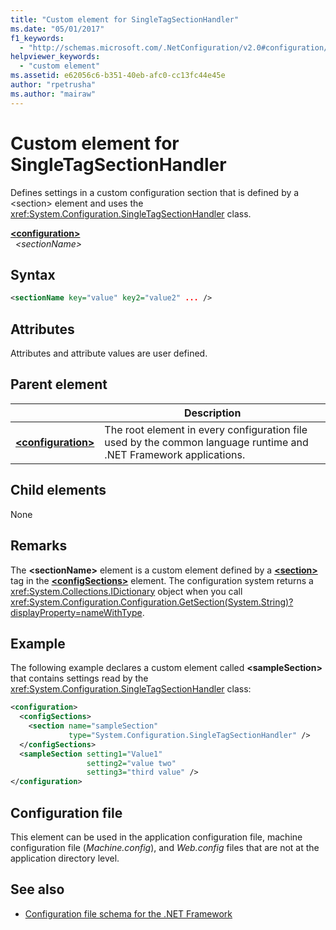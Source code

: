 ```yaml
---
title: "Custom element for SingleTagSectionHandler"
ms.date: "05/01/2017"
f1_keywords: 
  - "http://schemas.microsoft.com/.NetConfiguration/v2.0#configuration/sectionName"
helpviewer_keywords: 
  - "custom element"
ms.assetid: e62056c6-b351-40eb-afc0-cc13fc44e45e
author: "rpetrusha"
ms.author: "mairaw"
---
```


# Custom element for SingleTagSectionHandler

Defines settings in a custom configuration section that is defined by a \<section> element and uses the <xref:System.Configuration.SingleTagSectionHandler> class.

[**\<configuration>**](~/docs/framework/configure-apps/file-schema/configuration-element.md)   
&nbsp;&nbsp;*\<sectionName>*

## Syntax

```xml
<sectionName key="value" key2="value2" ... />
```

## Attributes

Attributes and attribute values are user defined.

## Parent element

|     | Description |
| --- | ----------- |
| [**\<configuration>**](~/docs/framework/configure-apps/file-schema/configuration-element.md) | The root element in every configuration file used by the common language runtime and .NET Framework applications. |

## Child elements

None

## Remarks

The **\<sectionName>** element is a custom element defined by a [**\<section>**](~/docs/framework/configure-apps/file-schema/section-element.md) tag in the [**\<configSections>**](~/docs/framework/configure-apps/file-schema/configsections-element-for-configuration.md) element. The configuration system returns a <xref:System.Collections.IDictionary> object when you call <xref:System.Configuration.Configuration.GetSection(System.String)?displayProperty=nameWithType>.

## Example

The following example declares a custom element called **\<sampleSection>** that contains settings read by the <xref:System.Configuration.SingleTagSectionHandler> class:

```xml
<configuration>
  <configSections>
    <section name="sampleSection" 
             type="System.Configuration.SingleTagSectionHandler" />
  </configSections>
  <sampleSection setting1="Value1" 
                 setting2="value two" 
                 setting3="third value" />
</configuration>
```

## Configuration file

This element can be used in the application configuration file, machine configuration file (*Machine.config*), and *Web.config* files that are not at the application directory level.

## See also

- [Configuration file schema for the .NET Framework](~/docs/framework/configure-apps/file-schema/index.md)
